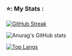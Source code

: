 ### ⭐: My Stats :

[![GitHub Streak](http://github-readme-streak-stats.herokuapp.com?user=Adriwang&theme=onedark&date_format=M%20j%5B%2C%20Y%5D&mode=daily&theme=radical)](https://git.io/streak-stats)

![Anurag's GitHub stats](https://github-readme-stats.vercel.app/api?username=Adriwang&show_icons=true&theme=radical)

[![Top Langs](https://github-readme-stats.vercel.app/api/top-langs/?username=Adriwang)](https://github.com/anuraghazra/github-readme-stats&theme=radical)
